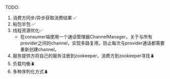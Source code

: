 TODO:
1. 消费方同步/异步获取消费结果 ✅
2. 粘包半包 ✅
2. 线程资源优化✅
    - 在consumer端使用一个通话管理器ChannelManager，关于与所有provider之间的channel，实现多路复用，防止每次与provider通话都需要重新创建channel。
2. 服务提供方将自己的服务注册到zookeeper，消费方到zookeeper寻找🪲
4. 负载均衡🪲
5. 多种序列化方式🪲